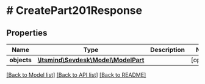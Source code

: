 # # CreatePart201Response

## Properties

Name | Type | Description | Notes
------------ | ------------- | ------------- | -------------
**objects** | [**\Itsmind\Sevdesk\Model\ModelPart**](ModelPart.md) |  | [optional]

[[Back to Model list]](../../README.md#models) [[Back to API list]](../../README.md#endpoints) [[Back to README]](../../README.md)
